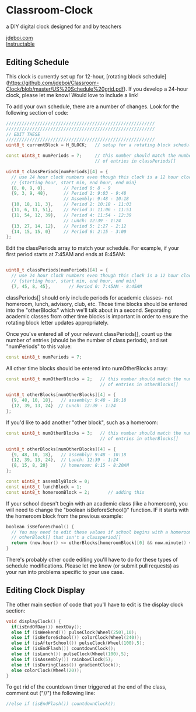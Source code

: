 # Classroom-Clock
a DIY digital clock designed for and by teachers


[jdeboi.com](http://jdeboi.com/)  
[Instructable](http://www.instructables.com/editInstructable/edit/E8J84XOION6POZY/)


## Editing Schedule

This clock is currently set up for 12-hour, [rotating block schedule] (https://github.com/jdeboi/Classroom-Clock/blob/master/US%20Schedule%20grid.pdf). If you develop a 24-hour clock, please let me know! Would love to include a link!

To add your own schedule, there are a number of changes. Look for the following section of code:

```c++
/////////////////////////////////////////////////////////
/////////////////////////////////////////////////////////
// EDIT THESE
/////////////////////////////////////////////////////////
uint8_t currentBlock = H_BLOCK;   // setup for a rotating block schedule

const uint8_t numPeriods = 7;     // this number should match the number
                                  // of entries in classPeriods[]

uint8_t classPeriods[numPeriods][4] = {
  // use 24 hour clock numbers even though this clock is a 12 hour clock
  // {starting hour, start min, end hour, end min}
  {8, 0, 9, 0},       // Period 0: 8 - 9
  {9, 3, 9, 48},      // Period 1: 9:03 - 9:48
                      // Assembly: 9:48 - 10:18
  {10, 18, 11, 3},    // Period 2: 10:18 - 11:03
  {11, 6, 11, 51},    // Period 3: 11:06 - 11:51
  {11, 54, 12, 39},   // Period 4: 11:54 - 12:39
                      // Lunch: 12:39 - 1:24
  {13, 27, 14, 12},   // Period 5: 1:27 - 2:12
  {14, 15, 15, 0}     // Period 6: 2:15 - 3:00
};
```

Edit the classPeriods array to match your schedule. For example, if your first period starts at 7:45AM and ends at 8:45AM:

```c++

uint8_t classPeriods[numPeriods][4] = {
  // use 24 hour clock numbers even though this clock is a 12 hour clock
  // {starting hour, start min, end hour, end min}
  {7, 45, 8, 45},       // Period 0: 7:45AM - 8:45AM

```

classPeriods[] should only include periods for academic classes- not homeroom, lunch, advisory, club, etc. Those time blocks should be entered into the "otherBlocks" which we'll talk about in a second. Separating academic classes from other time blocks is important in order to ensure the rotating block letter updates appropriately.

Once you've entered all of your relevant classPeriods[], count up the number of entries (should be the number of class periods), and set "numPeriods" to this value:

```c++
const uint8_t numPeriods = 7;
```

All other time blocks should be entered into numOtherBlocks array:

```c++
const uint8_t numOtherBlocks = 2;   // this number should match the number
                                    // of entries in otherBlocks[]

uint8_t otherBlocks[numOtherBlocks][4] = {
  {9, 48, 10, 18},   // assembly: 9:48 - 10:18
  {12, 39, 13, 24}  // Lunch: 12:39 - 1:24
};

```

If you'd like to add another "other block", such as a homeroom:

```c++
const uint8_t numOtherBlocks = 3;   // this number should match the number
                                    // of entries in otherBlocks[]

uint8_t otherBlocks[numOtherBlocks][4] = {
  {9, 48, 10, 18},   // assembly: 9:48 - 10:18
  {12, 39, 13, 24},  // Lunch: 12:39 - 1:24
  {8, 15, 8, 20}     // homeroom: 8:15 - 8:20AM
};

const uint8_t assemblyBlock = 0;
const uint8_t lunchBlock = 1; 
const uint8_t homeroomBlock = 2;       // adding this
```
If your school doesn't begin with an academic class (like a homeroom), you will need to change the "boolean isBeforeSchool()" function. IF it starts with the homeroom block from the previous example:

```c++
boolean isBeforeSchool() {
  // You may need to edit these values if school begins with a homeroom or
  // otherBlock[] that isn't a classperiod[]
  return (now.hour() <= otherBlocks[homeroomBlock][0] && now.minute() < otherBlocks[homeroomBlock][1]);
}
```
There's probably other code editing you'll have to do for these types of schedule modifications. Please let me know (or submit pull requests) as your run into problems specific to your use case.


## Editing Clock Display
The other main section of code that you'll have to edit is the display clock section:

```c++
void displayClock() {
  if(isEndOfDay()) nextDay();
  else if (isWeekend()) pulseClock(Wheel(250),10);
  else if (isBeforeSchool()) colorClock(Wheel(240));
  else if (isAfterSchool()) pulseClock(Wheel(100),5);
  else if (isEndFlash()) countdownClock(); 
  else if (isLunch()) pulseClock(Wheel(100),5);
  else if (isAssembly()) rainbowClock(5);
  else if (isDuringClass()) gradientClock();
  else colorClock(Wheel(20));
}
```

To get rid of the countdown timer triggered at the end of the class, comment out ("//") the following line:

```c++
//else if (isEndFlash()) countdownClock(); 
```


